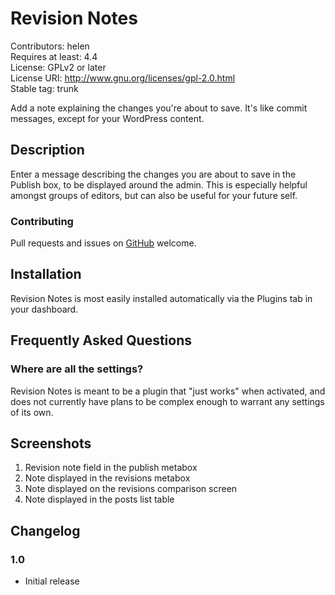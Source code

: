 # Revision Notes #
Contributors: helen  
Requires at least: 4.4  
License: GPLv2 or later  
License URI: http://www.gnu.org/licenses/gpl-2.0.html  
Stable tag: trunk  

Add a note explaining the changes you're about to save. It's like commit messages, except for your WordPress content.

## Description ##

Enter a message describing the changes you are about to save in the Publish box, to be displayed around the admin. This is especially helpful amongst groups of editors, but can also be useful for your future self.

### Contributing ###

Pull requests and issues on [GitHub](https://github.com/helenhousandi/revision-notes) welcome.

## Installation ##

Revision Notes is most easily installed automatically via the Plugins tab in your dashboard.

## Frequently Asked Questions ##

### Where are all the settings? ###

Revision Notes is meant to be a plugin that "just works" when activated, and does not currently have plans to be complex enough to warrant any settings of its own.

## Screenshots ##

1. Revision note field in the publish metabox
2. Note displayed in the revisions metabox
3. Note displayed on the revisions comparison screen
4. Note displayed in the posts list table

## Changelog ##

### 1.0 ###
* Initial release
